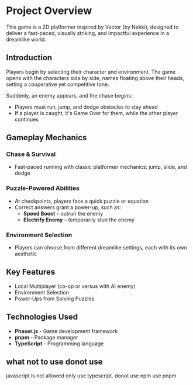 # Project Overview

This game is a 2D platformer inspired by Vector (by Nekki), designed to deliver a fast-paced, visually striking, and impactful experience in a dreamlike world.

## Introduction

Players begin by selecting their character and environment. The game opens with the characters side by side, names floating above their heads, setting a cooperative yet competitive tone.

Suddenly, an enemy appears, and the chase begins:
- Players must run, jump, and dodge obstacles to stay ahead
- If a player is caught, it's Game Over for them, while the other player continues

## Gameplay Mechanics

### Chase & Survival
- Fast-paced running with classic platformer mechanics: jump, slide, and dodge

### Puzzle-Powered Abilities
- At checkpoints, players face a quick puzzle or equation
- Correct answers grant a power-up, such as:
  - **Speed Boost** – outrun the enemy
  - **Electrify Enemy** – temporarily stun the enemy

### Environment Selection
- Players can choose from different dreamlike settings, each with its own aesthetic

## Key Features
- Local Multiplayer (co-op or versus with AI enemy)
- Environment Selection
- Power-Ups from Solving Puzzles

## Technologies Used
- **Phaser.js** - Game development framework
- **pnpm** - Package manager
- **TypeScript** - Programming language

## what not to use donot use
 javascript is not allowed only use typescript.
 donot use npm use pnpm